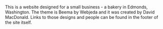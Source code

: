 This is a website designed for a small business - a bakery in Edmonds, Washington. The theme is Beema by Webjeda and it was created by David MacDonald. Links to those designs and people can be found in the footer of the site itself.